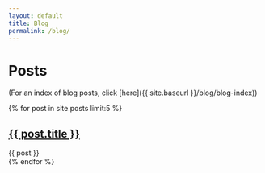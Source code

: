 ```yaml
---
layout: default
title: Blog
permalink: /blog/
---
```


# Posts

(For an index of blog posts, click [here]({{ site.baseurl }}/blog/blog-index))

<div class="posts">
    {% for post in site.posts limit:5 %}
        <article class="post">
            <h2><a href="{{ site.baseurl }}{{ post.url }}">{{ post.title }}</a></h2>
            <!-- <div class="entry">
                {{ post.excerpt }}
            </div> -->
            {{ post }}
            <!-- <a href="{{ site.baseurl }}{{ post.url }}" class="read-more">Read More</a> -->
        </article>
    {% endfor %}
</div>
